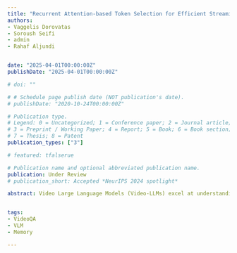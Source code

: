 ```yaml
---
title: "Recurrent Attention-based Token Selection for Efficient Streaming Video-LLMs"
authors:
- Vaggelis Dorovatas
- Soroush Seifi
- admin
- Rahaf Aljundi


date: "2025-04-01T00:00:00Z"
publishDate: "2025-04-01T00:00:00Z"

# doi: ""

# # Schedule page publish date (NOT publication's date).
# publishDate: "2020-10-24T00:00:00Z"

# Publication type.
# Legend: 0 = Uncategorized; 1 = Conference paper; 2 = Journal article;
# 3 = Preprint / Working Paper; 4 = Report; 5 = Book; 6 = Book section;
# 7 = Thesis; 8 = Patent
publication_types: ["3"]

# featured: tfalserue

# Publication name and optional abbreviated publication name.
publication: Under Review
# publication_short: Accepted *NeurIPS 2024 spotlight*

abstract: Video Large Language Models (Video-LLMs) excel at understanding videos in-context, assuming full access to the video when answering queries. However, these models face challenges in streaming scenarios where hour-long videos must be processed online, and questions need timely responses. In this work, we propose a training-free approach compatible with standard Video-LLMs, leveraging three key concepts- 1) LLM-informed selection of visual tokens to identify those that the LLM has attended to and contributed to its understanding of each short clip. Our attention-based selection allows us to discard up to ~95% of unimportant visual tokens with minimal performance loss; 2) Hierarchical selection of tokens combined with natural language understanding of each processed clip; 3) Caption-based question answering for lightweight and accurate responses. Our method achieves state-of-the-art performance on streaming video benchmarks, striking a balance between efficiency and effectiveness.


tags:
- VideoQA
- VLM
- Memory

---
```

